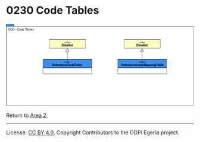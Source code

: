 <!-- SPDX-License-Identifier: CC-BY-4.0 -->
<!-- Copyright Contributors to the ODPi Egeria project. -->

# 0230 Code Tables

![UML](0230-Code-Tables.png#pagewidth)


Return to [Area 2](Area-2-models.md).

----
License: [CC BY 4.0](https://creativecommons.org/licenses/by/4.0/),
Copyright Contributors to the ODPi Egeria project.